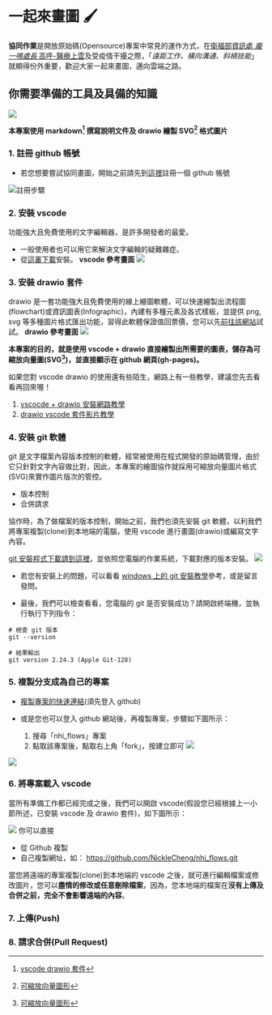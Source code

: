 # 一起來畫圖 :paintbrush:
**協同作業**是開放原始碼(Opensource)專案中常見的運作方式，在[衛福部資訊處 *龐一鳴處長* 高呼-醫療上雲](https://www.cio.com.tw/pang-yuming-data-security-cloud-up-medical-ai-as-governors-second-pulse/?utm_source=line&utm_medium=live&utm_campaign=220523)及受疫情干擾之際，「*遠距工作、橫向溝通、斜槓技能*」就顯得份外重要，歡迎大家一起來畫圖，邁向雲端之路。


## 你需要準備的工具及具備的知識
![](./images/step.drawio.svg)

**本專案使用 markdown[^1] 撰寫說明文件及 drawio 繪製 SVG[^2] 格式圖片**

### 1. 註冊 github 帳號
- 若您想要嘗試協同畫圖，開始之前請先到[這裡](https://github.com/signup?ref_cta=Sign+up&ref_loc=header+logged+out&ref_page=%2F&source=header-home)註冊一個 github 帳號

![註冊步驟](./images/github/registration.drawio.svg)
### 2. 安裝 vscode
功能強大且免費使用的文字編輯器，是許多開發者的最愛。
- 一般使用者也可以用它來解決文字編輯的疑難雜症。
- 從[這裏下載](https://code.visualstudio.com/)安裝。
**vscode 參考畫面**
![](./images/vscode/sample.drawio.svg)


### 3. 安裝 drawio 套件
drawio 是一套功能強大且免費使用的線上繪圖軟體，可以快速繪製出流程圖(flowchart)或資訊圖表(Infographic)，內建有多種元素及各式樣板，並提供 png, svg 等多種圖片格式匯出功能，習得此軟體保證值回票價，您可以先[前往該網站](https://app.diagrams.net/)試試。
**drawio 參考畫面**
![](./images/drawio/sample.drawio.svg)

**本專案的目的，就是使用 vscode + drawio 直接繪製出所需要的圖表，儲存為可縮放向量圖(SVG[^2])，並直接顯示在 github 網頁(gh-pages)。**

如果您對 vscode drawio 的使用還有些陌生，網路上有一些教學，建議您先去看看再回來喔！
  1. [vscocde + drawio 安裝網路教學](https://ithelp.ithome.com.tw/articles/10236346)
  2. [drawio vscode 套件影片教學](https://youtu.be/AdrFG7sq1d4)



### 4. 安裝 git 軟體
git 是文字檔案內容版本控制的軟體，經常被使用在程式開發的原始碼管理，由於它只針對文字內容做比對，因此，本專案的繪圖協作就採用可縮放向量圖片格式(SVG)來實作圖片版次的管控。

- 版本控制
- 合併請求

協作時，為了做檔案的版本控制，開始之前，我們也須先安裝 git 軟體，以利我們將專案複製(clone)到本地端的電腦，使用 vscode 進行畫圖(drawio)或編寫文字內容。

[git 安裝程式下載請到這裡](https://git-scm.com/download)，並依照您電腦的作業系統，下載對應的版本安裝。
![](./images/git/install.drawio.svg)

- 若您有安裝上的問題，可以看看 [windows 上的 git 安裝教學](https://w3c.hexschool.com/git/3f9497cd)參考，或是留言發問。

- 最後，我們可以檢查看看，您電腦的 git 是否安裝成功？請開啟終端機，並執行執行下列指令：
```
# 檢查 git 版本
git --version
```
```
# 結果輸出
git version 2.24.3 (Apple Git-128)
```

### 5. 複製分支成為自己的專案

- [複製專案的快速連結](https://github.com/losehrt/nhi_flows/fork)(須先登入 github)

- 或是您也可以登入 github 網站後，再複製專案，步驟如下圖所示：
  1. 搜尋「nhi_flows」專案
  2. 點取該專案後，點取右上角「fork」，按建立即可
![](./images/fork.drawio.svg)


![](./images/vscode.drawio.svg)

### 6. 將專案載入 vscode
當所有準備工作都已經完成之後，我們可以開啟 vscode(假設您已經根據上一小節所述，已安裝 vscode 及 drawio 套件)，如下圖所示：

![](./images/startup.drawio.svg)
你可以直接
- 從 Github 複製
- 自己複製網址，如： https://github.com/NickleCheng/nhi_flows.git

當您將遠端的專案複製(clone)到本地端的 vscode 之後，就可進行編輯檔案或修改圖片，您可以**盡情的修改或任意刪除檔案**，因為，您本地端的檔案在**沒有上傳及合併之前，完全不會影響遠端的內容**。

### 7. 上傳(Push)

### 8. 請求合併(Pull Request)

[^1]: [vscode drawio 套件](https://github.com/hediet/vscode-drawio)
[^2]: [可縮放向量圖形](https://zh.m.wikipedia.org/zh-tw/%E5%8F%AF%E7%B8%AE%E6%94%BE%E5%90%91%E9%87%8F%E5%9C%96%E5%BD%A2)
[^4]: [markdown 編寫及語法](https://docs.github.com/en/github/writing-on-github/getting-started-with-writing-and-formatting-on-github/basic-writing-and-formatting-syntax)
